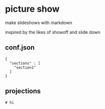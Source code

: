 # picture show

make slideshows with markdown

inspired by the likes of showoff and slide down


## conf.json

    {
      "sections" : [
        "section1"
      ]
    }

## projections


    # hi
